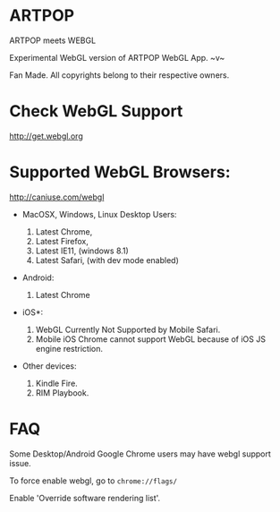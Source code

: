 ARTPOP
======
ARTPOP meets WEBGL

Experimental WebGL version of ARTPOP WebGL App. ~v~

Fan Made.
All copyrights belong to their respective owners.


Check WebGL Support
=====
http://get.webgl.org


Supported WebGL Browsers:
======
http://caniuse.com/webgl

* MacOSX, Windows, Linux Desktop Users:
	1. Latest Chrome,
	2. Latest Firefox,
	3. Latest IE11, (windows 8.1)
	4. Latest Safari, (with dev mode enabled)

* Android:
	1. Latest Chrome

* iOS*:
	1. WebGL Currently Not Supported by Mobile Safari.
	2. Mobile iOS Chrome cannot support WebGL because of iOS JS engine restriction.

* Other devices:
	1. Kindle Fire.
	2. RIM Playbook.

FAQ
=====
Some Desktop/Android Google Chrome users may have webgl support issue.

To force enable webgl, go to ```chrome://flags/```

Enable 'Override software rendering list'.

























